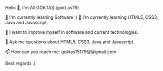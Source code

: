 Hello 👋, I'm Ali GÖKTAŞ.(gokt.as79)

🔭 I'm currently learning Software :) 🌱 I'm currently learning HTML5, CSS3, Java and Javascript.

🔮 I want to improve myself in software and current technologies.

💬 Ask me questions about HTML5, CSS3, Java and Javascript.

📫 How can you reach me: goktas15179@@gmail.com

Best regards :)

